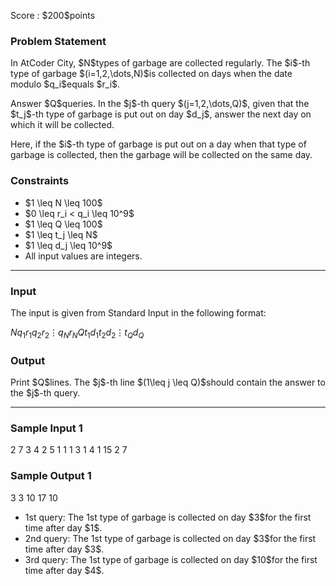 
<div>

<span>

<span>

<p>
Score : $200$points
</p>

<div>

<section>

### **Problem Statement**

<p>
In AtCoder City, $N$types of garbage are collected regularly. The $i$-th type of garbage $(i=1,2,\dots,N)$is collected on days when the date modulo $q_i$equals $r_i$.
</p>

<p>
Answer $Q$queries. In the $j$-th query $(j=1,2,\dots,Q)$, given that the $t_j$-th type of garbage is put out on day $d_j$, answer the next day on which it will be collected.
</p>

<p>
Here, if the $i$-th type of garbage is put out on a day when that type of garbage is collected, then the garbage will be collected on the same day.
</p>

</section>

</div>

<div>

<section>

### **Constraints**

<ul>

<li>
$1 \leq N \leq 100$
</li>

<li>
$0 \leq r_i < q_i \leq 10^9$
</li>

<li>
$1 \leq Q \leq 100$
</li>

<li>
$1 \leq t_j \leq N$
</li>

<li>
$1 \leq d_j \leq 10^9$
</li>

<li>
All input values are integers.
</li>

</ul>

</section>

</div>

---

<div>

<div>

<section>

### **Input**

<p>
The input is given from Standard Input in the following format:
</p>

<div>

$N$$q_1$$r_1$$q_2$$r_2$$\vdots$$q_N$$r_N$$Q$$t_1$$d_1$$t_2$$d_2$$\vdots$$t_Q$$d_Q$
</div>

</section>

</div>

<div>

<section>

### **Output**

<p>
Print $Q$lines. The $j$-th line $(1\leq j \leq Q)$should contain the answer to the $j$-th query.
</p>

</section>

</div>

</div>

---

<div>

<section>

### **Sample Input 1**

<div>

2
7 3
4 2
5
1 1
1 3
1 4
1 15
2 7

</div>

</section>

</div>

<div>

<section>

### **Sample Output 1**

<div>

3
3
10
17
10

</div>

<ul>

<li>
1st query: The 1st type of garbage is collected on day $3$for the first time after day $1$.
</li>

<li>
2nd query: The 1st type of garbage is collected on day $3$for the first time after day $3$.
</li>

<li>
3rd query: The 1st type of garbage is collected on day $10$for the first time after day $4$.
</li>

</ul>

</section>

</div>

</span>

</span>

</div>

